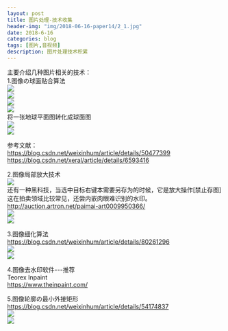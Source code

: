 ```yaml
---
layout: post
title: 图片处理-技术收集
header-img: "img/2018-06-16-paper14/2_1.jpg"
date: 2018-6-16
categories: blog
tags: [图片,音视频]
description: 图片处理技术积累
---
```



主要介绍几种图片相关的技术：<br>
1.图像の球面贴合算法<br>
![](/img/2018-06-16-paper14/7_1.PNG)<br>
![](/img/2018-06-16-paper14/7_2.PNG)<br>
![](/img/2018-06-16-paper14/9.PNG)<br>
![](/img/2018-06-16-paper14/10.PNG)<br>
将一张地球平面图转化成球面图<br>
![](/img/2018-06-16-paper14/8.jpg)<br>
![](/img/2018-06-16-paper14/8_1.PNG)<br>

参考文献：<br>
https://blog.csdn.net/weixinhum/article/details/50477399<br>
https://blog.csdn.net/xeral/article/details/6593416<br>

2.图像局部放大技术<br>
![](/img/2018-06-16-paper14/12.PNG)<br>
还有一种黑科技，当选中目标右键本需要另存为的时候，它是放大操作[禁止存图]<br>
这在拍卖领域比较常见，还尝内嵌肉眼难识别的水印。<br>
http://auction.artron.net/paimai-art0009950366/<br>
![](/img/2018-06-16-paper14/15_1.PNG)<br>
![](/img/2018-06-16-paper14/15_2.PNG)<br>

3.图像细化算法<br>
https://blog.csdn.net/weixinhum/article/details/80261296<br>
![](/img/2018-06-16-paper14/13.png)<br>
![](/img/2018-06-16-paper14/14.png)<br>

4.图像去水印软件---推荐<br>
Teorex Inpaint<br>
https://www.theinpaint.com/<br>

5.图像轮廓の最小外接矩形<br>
https://blog.csdn.net/weixinhum/article/details/54174837<br>
![](/img/2018-06-16-paper14/12.jpg)<br>
![](/img/2018-06-16-paper14/13.jpg)<br>